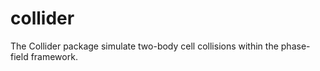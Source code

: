 # collider
The Collider package simulate two-body cell collisions within the phase-field framework.
